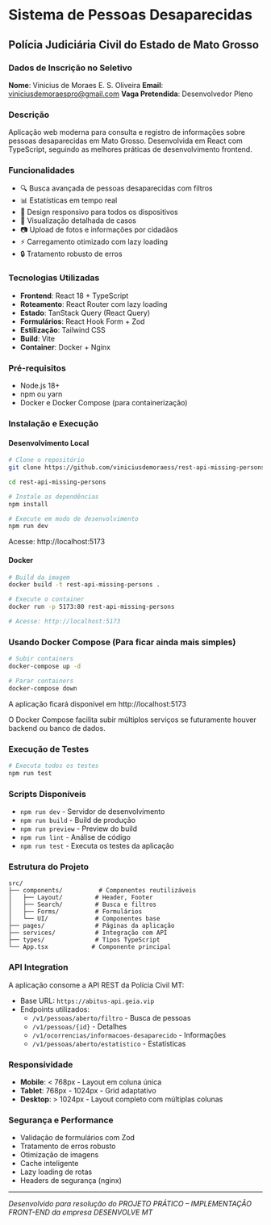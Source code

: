 # Sistema de Pessoas Desaparecidas
## Polícia Judiciária Civil do Estado de Mato Grosso


### Dados de Inscrição no Seletivo

**Nome**: Vinicius de Moraes E. S. Oliveira
**Email**: viniciusdemoraespro@gmail.com
**Vaga Pretendida**: Desenvolvedor Pleno

### Descrição

Aplicação web moderna para consulta e registro de informações sobre pessoas desaparecidas em Mato Grosso. Desenvolvida em React com TypeScript, seguindo as melhores práticas de desenvolvimento frontend.

### Funcionalidades
- 🔍 Busca avançada de pessoas desaparecidas com filtros
- 📊 Estatísticas em tempo real
- 📱 Design responsivo para todos os dispositivos
- 📄 Visualização detalhada de casos
- 📷 Upload de fotos e informações por cidadãos
- ⚡ Carregamento otimizado com lazy loading
- 🔒 Tratamento robusto de erros

### Tecnologias Utilizadas
- **Frontend**: React 18 + TypeScript
- **Roteamento**: React Router com lazy loading
- **Estado**: TanStack Query (React Query)
- **Formulários**: React Hook Form + Zod
- **Estilização**: Tailwind CSS
- **Build**: Vite
- **Container**: Docker + Nginx

### Pré-requisitos
- Node.js 18+ 
- npm ou yarn
- Docker e Docker Compose (para containerização)

### Instalação e Execução

#### Desenvolvimento Local
```bash
# Clone o repositório
git clone https://github.com/viniciusdemoraess/rest-api-missing-persons.git
```

```bash
cd rest-api-missing-persons
```

```bash
# Instale as dependências
npm install
```

```bash
# Execute em modo de desenvolvimento
npm run dev
```

Acesse: http://localhost:5173

#### Docker
```bash
# Build da imagem
docker build -t rest-api-missing-persons .

# Execute o container
docker run -p 5173:80 rest-api-missing-persons

# Acesse: http://localhost:5173
```

### Usando Docker Compose (Para ficar ainda mais simples)

```bash
# Subir containers
docker-compose up -d
```

```bash
# Parar containers
docker-compose down
```
A aplicação ficará disponível em http://localhost:5173

O Docker Compose facilita subir múltiplos serviços se futuramente houver backend ou banco de dados.

### Execução de Testes

```bash
# Executa todos os testes
npm run test
```


### Scripts Disponíveis
- `npm run dev` - Servidor de desenvolvimento
- `npm run build` - Build de produção
- `npm run preview` - Preview do build
- `npm run lint` - Análise de código
- `npm run test` - Executa os testes da aplicação

### Estrutura do Projeto
```
src/
├── components/          # Componentes reutilizáveis
│   ├── Layout/         # Header, Footer
│   ├── Search/         # Busca e filtros
│   ├── Forms/          # Formulários
│   └── UI/             # Componentes base
├── pages/              # Páginas da aplicação
├── services/           # Integração com API
├── types/              # Tipos TypeScript
└── App.tsx            # Componente principal
```

### API Integration
A aplicação consome a API REST da Polícia Civil MT:
- Base URL: `https://abitus-api.geia.vip`
- Endpoints utilizados:
  - `/v1/pessoas/aberto/filtro` - Busca de pessoas
  - `/v1/pessoas/{id}` - Detalhes
  - `/v1/ocorrencias/informacoes-desaparecido` - Informações
  - `/v1/pessoas/aberto/estatistico` - Estatísticas

### Responsividade
- **Mobile**: < 768px - Layout em coluna única
- **Tablet**: 768px - 1024px - Grid adaptativo
- **Desktop**: > 1024px - Layout completo com múltiplas colunas

### Segurança e Performance
- Validação de formulários com Zod
- Tratamento de erros robusto
- Otimização de imagens
- Cache inteligente
- Lazy loading de rotas
- Headers de segurança (nginx)

---
*Desenvolvido para resolução do PROJETO PRÁTICO – IMPLEMENTAÇÃO FRONT-END da empresa DESENVOLVE MT*